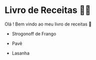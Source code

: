 # Livro de Receitas :man_cook:

Olá ! Bem vindo ao meu livro de receitas :wave:

- Strogonoff de Frango

- Pavê
- Lasanha
